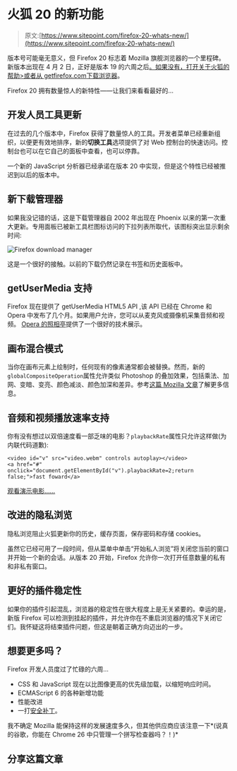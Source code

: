 # 火狐 20 的新功能

> 原文:[https://www.sitepoint.com/firefox-20-whats-new/](https://www.sitepoint.com/firefox-20-whats-new/)

版本号可能毫无意义，但 Firefox 20 标志着 Mozilla 旗舰浏览器的一个里程碑。新版本出现在 4 月 2 日，正好是版本 19 的六周之后[。如果没有，打开关于火狐的帮助>或者从 getfirefox.com](https://www.sitepoint.com/firefox-19-whats-new/)[下载浏览器](http://getfirefox.com/)。

Firefox 20 拥有数量惊人的新特性——让我们来看看最好的…

## 开发人员工具更新

在过去的几个版本中，Firefox 获得了数量惊人的工具。开发者菜单已经重新组织，以便更有效地排序，新的**切换工具**选项提供了对 Web 控制台的快速访问。控制台也可以在它自己的面板中查看，也可以停靠。

一个新的 JavaScript 分析器已经承诺在版本 20 中实现，但是这个特性已经被推迟到以后的版本中。

## 新下载管理器

如果我没记错的话，这是下载管理器自 2002 年出现在 Phoenix 以来的第一次重大更新。专用面板已被新工具栏图标访问的下拉列表所取代，该图标突出显示剩余时间:

![Firefox download manager](../Images/a4bce450027dc79af9477bee1b10d5df.png)

这是一个很好的接触。以前的下载仍然记录在书签和历史面板中。

## getUserMedia 支持

Firefox 现在提供了 getUserMedia HTML5 API ,该 API 已经在 Chrome 和 Opera 中发布了几个月。如果用户允许，您可以从麦克风或摄像机采集音频和视频。 [Opera 的照相亭](http://shinydemos.com/photo-booth/)提供了一个很好的技术展示。

## 画布混合模式

当你在画布元素上绘制时，任何现有的像素通常都会被替换。然而，新的`globalCompositeOperation`属性允许类似 Photoshop 的叠加效果，包括乘法、加网、变暗、变亮、颜色减淡、颜色加深和差异。参考[这篇 Mozilla 文章](https://hacks.mozilla.org/2012/12/firefox-development-highlights-per-window-private-browsing-canvas-globalcompositeoperation-new-values/)了解更多信息。

## 音频和视频播放速率支持

你有没有想过以双倍速度看一部乏味的电影？`playbackRate`属性只允许这样做(为内联代码道歉):

```
<video id="v" src="video.webm" controls autoplay></video>
<a href="#" onclick="document.getElementById("v").playbackRate=2;return false;">fast foward</a>
```

[观看演示电影……](http://jsbin.com/videoPlaybackRate/4)

## 改进的隐私浏览

隐私浏览阻止火狐更新你的历史，缓存页面，保存密码和存储 cookies。

虽然它已经可用了一段时间，但从菜单中单击“开始私人浏览”将关闭您当前的窗口并开始一个新的会话。从版本 20 开始，Firefox 允许你一次打开任意数量的私有和非私有窗口。

## 更好的插件稳定性

如果你的插件引起混乱，浏览器的稳定性在很大程度上是无关紧要的。幸运的是，新版 Firefox 可以检测到挂起的插件，并允许你在不重启浏览器的情况下关闭它们。我怀疑这将结束插件问题，但这是朝着正确方向迈出的一步。

## 想要更多吗？

Firefox 开发人员度过了忙碌的六周…

*   CSS 和 JavaScript 现在以比图像更高的优先级加载，以缩短响应时间。
*   ECMAScript 6 的各种新增功能
*   性能改进
*   一打[安全补丁](https://www.mozilla.org/security/known-vulnerabilities/firefox.html)。

我不确定 Mozilla 能保持这样的发展速度多久，但其他供应商应该注意一下*(说真的谷歌，你能在 Chrome 26 中只管理一个拼写检查器吗？！)*

## 分享这篇文章